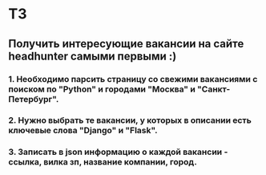 # ТЗ

## Получить интересующие вакансии на сайте headhunter самыми первыми :)

### 1. Необходимо парсить страницу со свежими вакансиями с поиском по "Python" и городами "Москва" и "Санкт-Петербург". 
### 2. Нужно выбрать те вакансии, у которых в описании есть ключевые слова "Django" и "Flask".
### 3. Записать в json информацию о каждой вакансии - ссылка, вилка зп, название компании, город.
